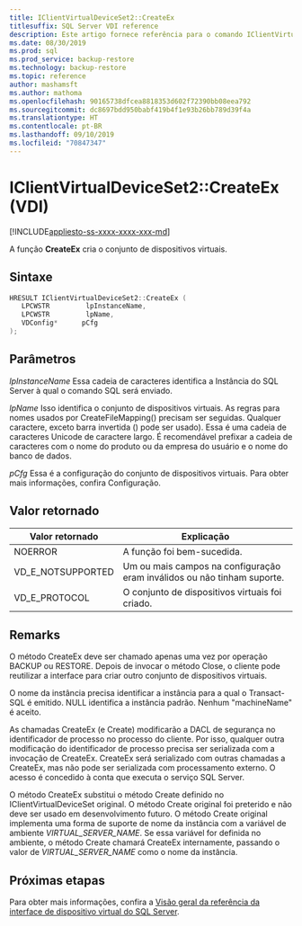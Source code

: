 ```yaml
---
title: IClientVirtualDeviceSet2::CreateEx
titlesuffix: SQL Server VDI reference
description: Este artigo fornece referência para o comando IClientVirtualDeviceSet2::CreateEx.
ms.date: 08/30/2019
ms.prod: sql
ms.prod_service: backup-restore
ms.technology: backup-restore
ms.topic: reference
author: mashamsft
ms.author: mathoma
ms.openlocfilehash: 90165738dfcea8818353d602f72390bb08eea792
ms.sourcegitcommit: dc8697bdd950babf419b4f1e93b26bb789d39f4a
ms.translationtype: HT
ms.contentlocale: pt-BR
ms.lasthandoff: 09/10/2019
ms.locfileid: "70847347"
---
```

# <a name="iclientvirtualdeviceset2createex-vdi"></a>IClientVirtualDeviceSet2::CreateEx (VDI)

[!INCLUDE[appliesto-ss-xxxx-xxxx-xxx-md](../../../includes/appliesto-ss-xxxx-xxxx-xxx-md.md)]

A função **CreateEx** cria o conjunto de dispositivos virtuais.

## <a name="syntax"></a>Sintaxe

```c
HRESULT IClientVirtualDeviceSet2::CreateEx (
   LPCWSTR         lpInstanceName,
   LPCWSTR         lpName,
   VDConfig*      pCfg
);
```

## <a name="parameters"></a>Parâmetros

*lpInstanceName* Essa cadeia de caracteres identifica a Instância do SQL Server à qual o comando SQL será enviado.

*lpName* Isso identifica o conjunto de dispositivos virtuais. As regras para nomes usados por CreateFileMapping() precisam ser seguidas. Qualquer caractere, exceto barra invertida (\) pode ser usado). Essa é uma cadeia de caracteres Unicode de caractere largo. É recomendável prefixar a cadeia de caracteres com o nome do produto ou da empresa do usuário e o nome do banco de dados.

*pCfg* Essa é a configuração do conjunto de dispositivos virtuais. Para obter mais informações, confira Configuração.

## <a name="return-value"></a>Valor retornado

|Valor retornado | Explicação |
|---|---|
| NOERROR | A função foi bem-sucedida. |
| VD_E_NOTSUPPORTED | Um ou mais campos na configuração eram inválidos ou não tinham suporte. |
| VD_E_PROTOCOL | O conjunto de dispositivos virtuais foi criado. |

## <a name="remarks"></a>Remarks

O método CreateEx deve ser chamado apenas uma vez por operação BACKUP ou RESTORE. Depois de invocar o método Close, o cliente pode reutilizar a interface para criar outro conjunto de dispositivos virtuais.

O nome da instância precisa identificar a instância para a qual o Transact-SQL é emitido. NULL identifica a instância padrão. Nenhum "machineName\" é aceito.

As chamadas CreateEx (e Create) modificarão a DACL de segurança no identificador de processo no processo do cliente. Por isso, qualquer outra modificação do identificador de processo precisa ser serializada com a invocação de CreateEx. CreateEx será serializado com outras chamadas a CreateEx, mas não pode ser serializada com processamento externo. O acesso é concedido à conta que executa o serviço SQL Server.

O método CreateEx substitui o método Create definido no IClientVirtualDeviceSet original. O método Create original foi preterido e não deve ser usado em desenvolvimento futuro. O método Create original implementa uma forma de suporte de nome da instância com a variável de ambiente _VIRTUAL_SERVER_NAME_. Se essa variável for definida no ambiente, o método Create chamará CreateEx internamente, passando o valor de _VIRTUAL_SERVER_NAME_ como o nome da instância.

## <a name="next-steps"></a>Próximas etapas

Para obter mais informações, confira a [Visão geral da referência da interface de dispositivo virtual do SQL Server](reference-virtual-device-interface.md).
